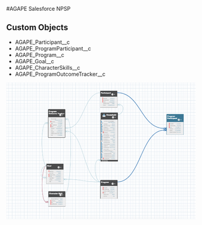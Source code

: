 #AGAPE Salesforce NPSP

## Custom Objects
* AGAPE_Participant__c
* AGAPE_ProgramParticipant__c
* AGAPE_Program__c
* AGAPE_Goal__c
* AGAPE_CharacterSkills__c
* AGAPE_ProgramOutcomeTracker__c

![schema](schema-screenshot/AGAPE-Goal-Outcome-Schema.png)
